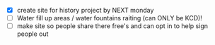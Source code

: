 - [x] create site for history project by NEXT monday
- [ ] Water fill up areas / water fountains raiting (can ONLY be KCD)!
- [ ] make site so people share there free's and can opt in to help sign people out